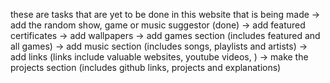 these are tasks that are yet to be done in this website that is being made
-> add the random show, game or music suggestor (done)
-> add featured certificates
-> add wallpapers
-> add games section (includes featured and all games)
-> add music section (includes songs, playlists and artists)
-> add links (links include valuable websites, youtube videos, )
-> make the projects section (includes github links, projects and explanations)
